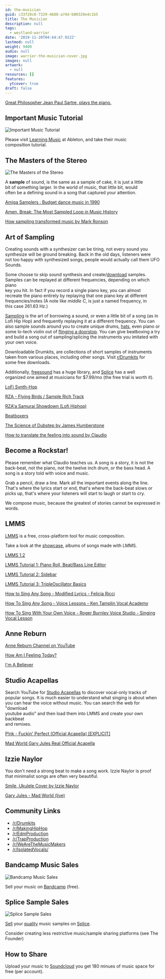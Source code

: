 ```yaml
---
id: the-musician
guid: c33f20c0-7329-4688-a74d-b00329e4c1b5
title: The Musician
description: null
tags:
  - westland-warrior
date: '2019-11-20T04:44:47.922Z'
lastmod: null
weight: 9400
audio: null
image: warrior-the-musician-cover.jpg
images: null
artwork:
  - null
resources: []
features:
  ytcover: true
draft: false
---
```


[Great Philosopher Jean Paul Sartre, plays the piano.](https://www.youtube.com/watch?v=TysXX7ZCV7g "Play Video")

## Important Music Tutorial

![Important Music Tutorial](files/ableton.png)

Please visit [Learning Music](https://learningmusic.ableton.com/) at Ableton, and take their music\
composition tutorial.

## The Masters of the Stereo

![The Masters of the Stereo](files/stereo-master.jpg)

A **sample** of sound, is the same as a sample of cake, it is just a little\
bit of something larger. In the world of music, that little bit, would\
often be a defining sound in a song that captured your attention.

[Amiga Samplers : Budget dance music in 1990](https://www.youtube.com/watch?v=i9MXYZh1jcs "Play Video")

[Amen, Break: The Most Sampled Loop in Music History](https://www.youtube.com/watch?v=v89CjsSOJ_c "Play Video")

[How sampling transformed music by Mark Ronson](https://www.youtube.com/watch?v=H3TF-hI7zKc "Play Video")

## Art of Sampling

Creating sounds with a synthesizer can be tiring, not every sound you\
synthesize will be ground breaking. Back in the old days, listeners were\
not too happy with synthesized songs, people would actually call them UFO\
Sounds.

Some choose to skip sound synthesis and create/[download](https://old.reddit.com/r/Drumkits/) samples.\
Samples can be replayed at different frequencies, depending on which piano\
key you hit. In fact if you record a single piano key, you can almost\
recreate the piano entirely by replaying that one piano key at different\
frequencies/notes (A note like *middle C*, is just a named frequency, in\
this case 261.63 Hz.)

[Sampling](https://en.wikipedia.org/wiki/Sampling_\(music\)) is the art of borrowing a sound, or even a little bit of a song (as in Lofi Hip Hop) and frequently replaying it at a different frequency. You can also sample sounds around you to create unique drums, [hats](https://en.wikipedia.org/wiki/Hi-hat), even piano or some lo-tech violin out of [flinging a doorstop](https://www.youtube.com/watch?v=zS4gZcjSHk4). You can give beatboxing a try and build a song out of sampling/splicing the instruments you imitated with your own voice.

Downloadable Drumkits, are collections of short samples of instruments\
taken from various places, including other songs. Visit [r/Drumkits](https://www.reddit.com/r/Drumkits/) for\
some free downloads.

Additionally, [freesound](https://freesound.org/) has a huge library, and [Splice](https://splice.com/) has a well\
organized one aimed at musicians for $7.99/mo (the free trial is worth it).

[LoFi Synth-Hop](https://www.youtube.com/watch?v=mVxLhy1v-xU "Play Video")

[RZA - Flying Birds / Sample Rich Track](https://www.youtube.com/watch?v=DdVOwNyomw4 "Play Video")

[RZA'a Samurai Showdown (Lofi Hiphop)](https://www.youtube.com/watch?v=g4tbuu9GTaw "Play Video")

[Beatboxers](https://www.youtube.com/watch?v=ztPvUrQb9Vw "Play Video")

[The Science of Dubstep by James Humberstone](https://www.youtube.com/watch?v=d8s8e8JdGCc "Play Video")

[How to translate the feeling into sound by Claudio](https://www.youtube.com/watch?v=q5yxIzs5Wug "Play Video")

## Become a Rockstar!

Please remember what Claudio teaches us. A song is a story, it is not the\
back-beat, not the piano, not the twelve inch drum, or the bass head. A\
song is a story told with voice and music.

Grab a pencil, draw a line. Mark all the important events along the line.\
That's where the lyrics start or end, that's where the back-beat slows or\
picks up, that's where your listeners will start to laugh or start to cry.

We compose music, because the greatest of stories cannot be expressed in\
words.

## LMMS

[LMMS](https://lmms.io/) is a free, cross-platform tool for music composition.

Take a look at the [showcase](https://lmms.io/showcase), albums of songs made with LMMS.

[LMMS 1.2](https://www.youtube.com/watch?v=5j8c2qlih0M "Play Video")

[LMMS Tutorial 1: Piano Roll, Beat/Bass Line Editor](https://www.youtube.com/watch?v=4dYxV3tqTUc "Play Video")

[LMMS Tutorial 2: Sidebar](https://www.youtube.com/watch?v=Ow4fHTmd1mo "Play Video")

[LMMS Tutorial 3: TripleOscillator Basics](https://www.youtube.com/watch?v=7lI8VgbocQg "Play Video")

[How to Sing Any Song - Modified Lyrics - Felicia Ricci](https://www.youtube.com/watch?v=rJDc8p18fsE "Play Video")

[How To Sing Any Song - Voice Lessons - Ken Tamplin Vocal Academy](https://www.youtube.com/watch?v=ZATunybJm_4 "Play Video")

[How To Sing With Your Own Voice - Roger Burnley Voice Studio - Singing Vocal Lesson](https://www.youtube.com/watch?v=ytyLQ2Hl-H0 "Play Video")

## Anne Reburn

[Anne Reburn Channel on YouTube](https://www.youtube.com/channel/UChyNJxSsIXh2KyY3VvLnI2g)

[How Am I Feeling Today?](https://www.youtube.com/watch?v=zFnSCJ8h9c4 "Play Video")

[I'm A Believer](https://www.youtube.com/watch?v=SdM5DQxfGM0 "Play Video")

## Studio Acapellas

Search YouTube for [Studio Acapellas](https://www.youtube.com/results?search_query=Studio+Acapella) to discover vocal-only tracks of\
popular songs. It is much easier to understand what singing is about when\
you can hear the voice without music. You can search the web for "download\
youtube audio" and then load them into LMMS and create your own backbeat\
and remixes.

[P!nk - Fuckin' Perfect (Official Acapella) \[EXPLICIT\]](https://www.youtube.com/watch?v=f5TSlm79zc0 "Play Video")

[Mad World Gary Jules Real Official Acapella](https://www.youtube.com/watch?v=oRoauAOgWuw "Play Video")

## Izzie Naylor

You don't need a strong beat to make a song work. Izzie Naylor is proof\
that minimalist songs are often very beautiful.

[Smile, Ukulele Cover by Izzie Naylor](https://www.youtube.com/watch?v=Z8ZShEgGt-4 "Play Video")

[Gary Jules - Mad World (live)](https://www.youtube.com/watch?v=D1Nq086QB1Q "Play Video")

## Community Links

*   [/r/Drumkits](https://www.reddit.com/r/Drumkits/)
*   [/r/MakingHipHop](https://www.reddit.com/r/MakingHipHop)
*   [/r/EdmProduction](https://www.reddit.com/r/EdmProduction)
*   [/r/TrapProduction](https://www.reddit.com/r/TrapProduction)
*   [/r/WeAreTheMusicMakers](https://www.reddit.com/r/WeAreTheMusicMakers)
*   [/r/IsolatedVocals/](https://www.reddit.com/r/IsolatedVocals/)

## Bandcamp Music Sales

![Bandcamp Music Sales](files/bandcamp.png)

Sell your music on [Bandcamp](https://bandcamp.com/artists) (free).

## Splice Sample Sales

![Splice Sample Sales](files/splice.png)

[Sell](https://support.splice.com/hc/en-us/articles/115006379848-Where-can-I-submit-my-own-samples-or-sample-packs-) your [quality](https://splice.com/blog/splice-sounds-quality-principles/) music samples on [Splice](https://splice.com/).

Consider creating less restrictive music/sample sharing platforms (see The Founder)

## How to Share

Upload your music to [Soundcloud](https://soundcloud.com) you get 180 minues of music space for\
free (per account).
